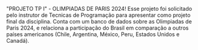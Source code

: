 "PROJETO TP I" - OLIMPIADAS DE PARIS 2024!
Esse projeto foi solicitado pelo instrutor de Tecnicas de Programação para apresentar como projeto final da disciplina.
Conta com um banco de dados sobre as Olimpiadas de Paris 2024, e relaciona a participação do Brasil em comparação a outros países americanos (Chile, Argentina, México, Peru, Estados Unidos e Canadá).
